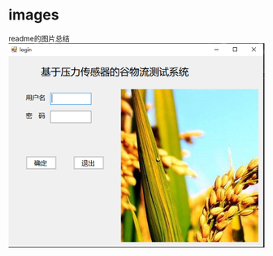 # images
readme的图片总结
![image](https://github.com/haiqiangchen/images/blob/master/cereals/20200623171605.png)
